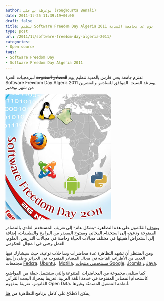 ```yaml
---
author: يوغرطة بن علي (Youghourta Benali)
date: 2011-11-25 11:39:19+00:00
draft: false
title: تنظيم Software Freedom Day Algeria 2011 يوم غد بجامعة المدية
type: post
url: /2011/11/software-freedom-day-algeria-2011/
categories:
- Open source
tags:
- Software Freedom Day
- Software Freedom Day Algeria 2011
---
```


تعتزم جامعة يحي فارس بالمدية تنظيم يوم <del>للمصادر المفتوحة</del> للبرمجيات الحرة Software Freedom Day Algeria 2011 يوم غد السبت  الموافق للسادس والعشرين من شهر نوفمبر.




[![Software Freedom Day Algeria 2011](Software-Freedom-Day-Algeria-2011.png)
](Software-Freedom-Day-Algeria-2011.png)




و[يهدف](http://www.univ-medea.dz/sfddz2011) القائمون على هذه التظاهرة -بشكل عام- إلى تعريف المستخدم العادي بالمصادر المفتوحة ودعوته إلى استخدام المجاني ومفتوح المصدر من البرامج والتطبيقات، إضافة إلى استعراض أهميتها في مختلف مجالات الحياة وخاصة في مجالات التدريس، العلوم،  العمل وحتى في المجال الحكومي.




ومن المنتظر أن تشهد التظاهرة عدة محاضرات ومداخلات نوعية، حيث سيشارك فيها العديد من الأطراف الفاعلة في مجال المصادر المفتوحة في الجزائر وعلى رأسها مجتمعات [Fedora](http://fedora-algeria.org/)، [Ubuntu](https://wiki.ubuntu.com/AlgerianTeam)،  [Mozilla](http://mozilla-algeria.org/)، [مستخدمي منتجات Google](http://algiers.gtugs.org/home)، [Joomla](http://www.aauj.org/) و [Java](http://algeria-jug.blogspot.com/).




كما ستلقى مجموعة من المحاضرات المتنوعة والتي ستشمل جملة من المواضيع كاستخدام المصادر المفتوحة في خدمة اللغة العربية، تعريفا بمحرك البحث القرآني الفانوس، تعريفا بمفهوم Open Data، أنظمة التشغيل المضمنّة وغيرها.




يمكن الاطلاع على كامل برنامج التظاهرة من [هنا](http://www.univ-medea.dz/documents/SFD%20Algeria%202011%20Planning.pdf)
